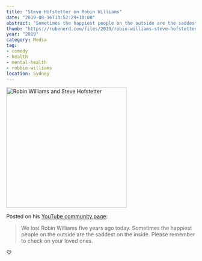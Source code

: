 ```yaml
---
title: "Steve Hofstetter on Robin Williams"
date: "2019-08-16T13:52:29+10:00"
abstract: "Sometimes the happiest people on the outside are the saddest on the inside. Please remember to check on your loved ones."
thumb: "https://rubenerd.com/files/2019/robin-williams-steve-hofstetter@1x.jpg"
year: "2019"
category: Media
tag:
- comedy
- health
- mental-health
- robbie-williams
location: Sydney
---
```

<p><img src="https://rubenerd.com/files/2019/robin-williams-steve-hofstetter@1x.jpg" srcset="https://rubenerd.com/files/2019/robin-williams-steve-hofstetter@1x.jpg 1x, https://rubenerd.com/files/2019/robin-williams-steve-hofstetter@2x.jpg 2x" alt="Robin Williams and Steve Hofstetter" style="width:320px; height:320px;" /></p>

Posted on his [YouTube community page](https://www.youtube.com/channel/UCHVd0LM1g9S0cttDHkidEHA/community?lb=UgzfpiHbObl8JgXo3el4AaABCQ)\:

> We lost Robin Williams five years ago today. Sometimes the happiest people on the outside are the saddest on the inside. Please remember to check on your loved ones.

♡
